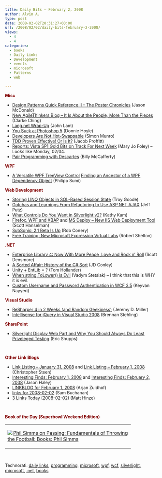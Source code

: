 ```yaml
---
title: Daily Bits – February 2, 2008
author: Alvin A.
type: post
date: 2008-02-02T20:31:27+00:00
url: /2008/02/02/daily-bits-february-2-2008/
views:
  - 4
  - 4
categories:
  - books
  - Daily Links
  - Development
  - events
  - microsoft
  - Patterns
  - web

---
```

**<font color="#800000">Misc</font>**

  * <a href="http://www.mcdonaldland.info/2008/01/31/design-patterns-quick-reference-ii-the-poster-chronicles/" target="_blank">Design Patterns Quick Reference II &#8211; The Poster Chronicles</a> (Jason McDonald)
  * <a href="http://www.clarkeching.com/2008/01/new-agilethinke.html" target="_blank">New AgileThinkers Blog &#8211; It Is About the People, More Than the Pieces</a> (Clarke Ching)
  * <a href="http://www.iunknown.com/2008/02/langnet-wrap-up.html" target="_blank">Lang.net Wrap-Up</a> (John Lam)
  * <a href="http://www.mydamnchannel.com/channel.aspx?episode=384" target="_blank">You Suck at Photoshop 5</a> (Donnie Hoyle)
  * <a href="http://deliveryfocus.net/Developers+Are+Not+Hotswappable.aspx" target="_blank">Developers Are Not Hot-Swappable</a> (Simon Munro)
  * <a href="http://scruffylookingcatherder.com/archive/2008/01/22/tdd-proven-effective-or-is-it.aspx" target="_blank">TDD Proven Effective! Or Is It?</a> (Jacob Proffitt)
  * <a href="http://blogs.zdnet.com/microsoft/?p=1146" target="_blank">Reports: Vista SP1 Gold Bits on Track For Next Week</a> (Mary Jo Foley) &#8211; Looks like Monday, 02/04.
  * <a href="http://devlicio.us/blogs/billy_mccafferty/archive/2008/02/02/pair-programming-w-descartes.aspx" target="_blank">Pair Programming with Descartes</a> (Billy McCafferty)

**<font color="#800000">WPF</font>**

  * <a href="http://www.hardcodet.net/2008/01/wpf-treeview" target="_blank">A Versatile WPF TreeView Control</a>&nbsp;<a href="http://www.hardcodet.net/2008/02/find-wpf-parent" target="_blank">Finding an Ancestor of a WPF Dependency Object</a> (Philipp Sumi)

**<font color="#800000">Web Development</font>**

  * <a href="http://www.squaredroot.com/post/2008/01/Storing-LINQ-Objects-in-SQL-Based-Session-State.aspx" target="_blank">Storing LINQ Objects in SQL-Based Session State</a> (Troy Goode)
  * <a href="http://weblogs.asp.net/jeff/archive/2008/01/29/gotchas-and-learnings-from-refactoring-to-use-asp-net-ajax.aspx" target="_blank">Gotchas and Learnings From Refactoring to Use ASP.NET AJAX</a> (Jeff Putz)
  * <a href="http://blogs.msdn.com/kathykam/archive/2008/02/02/what-controls-do-you-want-in-silverlight-v2.aspx" target="_blank">What Controls Do You Want in Silverlight v2?</a> (Kathy Kam)
  * <a href="http://www.hanselman.com/blog/FirefoxWPFAndXBAP.aspx" target="_blank">Firefox, WPF and XBAP</a> and <a href="http://www.hanselman.com/blog/MSDeployNewIISWebDeploymentTool.aspx" target="_blank">MS Deploy &#8211; New IIS Web Deployment Tool</a> (Scott Hanselman)
  * <a href="http://blog.wekeroad.com/2008/02/01/subsonic-21-beta-is-up/" target="_blank">SubSonic: 2.1 Beta Is Up</a> (Rob Conery)
  * <a href="http://blogs.msdn.com/publicsector/archive/2008/02/02/free-training-new-microsoft-expressions-virtual-labs.aspx" target="_blank">Free Training: New Microsoft Expression Virtual Labs</a> (Robert Shelton)

**<font color="#800000">.NET</font>**

  * <a href="http://blogs.msdn.com/scottdensmore/archive/2008/01/31/enterprise-library-4-now-with-more-peace-love-and-rock-n-roll.aspx" target="_blank">Enterprise Library 4: Now With More Peace, Love and Rock n&#8217; Roll</a> (Scott Densmore)
  * <a href="http://jdconley.com/blog/archive/2008/01/30/a-sorted-affair-history-of-the-c-sort.aspx" target="_blank">A Sorted Affair: History of the C# Sort</a> (JD Conley)
  * <a href="http://blogs.msdn.com/tomholl/archive/2008/02/02/unity-entlib.aspx" target="_blank">Unity + EntLib = ?</a> (Tom Hollander)
  * <a href="http://vadmyst.blogspot.com/2008/02/when-stringtolower-is-evil.html" target="_blank">When string.ToLower() is Evil</a> (Vadym Stetsiak) &#8211; I think that this is WHY it is evil.
  * <a href="http://nayyeri.net/blog/custom-username-and-password-authentication-in-wcf-3-5/" target="_blank">Custom Username and Password Authentication in WCF 3.5</a> (Keyvan Nayyeri)

**<font color="#800000">Visual Studio</font>**

  * <a href="http://codebetter.com/blogs/jeremy.miller/archive/2008/02/01/resharper-4-in-2-weeks.aspx" target="_blank">ReSharper 4 in 2 Weeks (and Random Geekiness)</a> (Jeremy D. Miller)
  * <a href="http://brennan.offwhite.net/blog/2008/02/01/intellisense-for-jquery-in-visual-studio-2008/" target="_blank">Intellisense for jQuery in Visual Studio 2008</a> (Brennan Stehling)

**<font color="#800000">SharePoint</font>**

  * <a href="http://www.binarywave.com/blogs/eshupps/Lists/Posts/Post.aspx?List=9c93c708%2De5ce%2D4714%2Dbdea%2D499330361130&ID=96" target="_blank">Silverlight Display Web Part and Why You Should Always Do Least Priveleged Testing</a> (Eric Shupps)

&nbsp;

**<font color="#800000">Other Link Blogs</font>**

  * <a href="http://www.dotnetjunkies.com/WebLog/csteen/archive/2008/02/01/430043.aspx" target="_blank">Link Listing &#8211; January 31, 2008</a> and <a href="http://www.dotnetjunkies.com/WebLog/csteen/archive/2008/02/02/430576.aspx" target="_blank">Link Listing &#8211; February 1, 2008</a> (Christopher Steen)
  * <a href="http://jasonhaley.com/blog/archive/2008/02/01/141144.aspx" target="_blank">Interesting Finds: February 1, 2008</a> and <a href="http://jasonhaley.com/blog/archive/2008/02/02/141148.aspx" target="_blank">Interesting Finds: February 2, 2008</a> (Jason Haley)
  * <a href="http://arjansworld.blogspot.com/2008/02/linkblog-for-february-1-2008.html" target="_blank">LINKBLOG for February 1, 2008</a> (Arjan Zuidhof)
  * <a href="http://afongen.com/blog/2008/02/01/links-for-2008-02-02/" target="_blank">links for 2008-02-02</a> (Sam Buchanan)
  * <a href="http://mhinze.com/3-links-today-2008-02-02/" target="_blank">3 Links Today (2008-02-02)</a> (Matt Hinze)

&nbsp;

**<font color="#800000">Book of the Day (Superbowl Weekend Edition)</font>**

<div class="wlWriterSmartContent" id="scid:7dc1bd33-94bd-46fd-a20b-0131235bcd47:3dd7f9ab-9259-49d1-bccc-589afcaae8ed" style="padding-right: 0px; display: inline; padding-left: 0px; float: none; padding-bottom: 0px; margin: 0px; padding-top: 0px">
  <table cellspacing="0" cellpadding="2" width="400" border="0" unselectable="on">
    <tr>
      <td valign="top" width="400">
        <p>
          <a title="Phil Simms on Passing: Fundamentals of Throwing the Football: Books: Phil Simms" href="http://www.amazon.com/exec/obidos/ASIN/0688161081/alvinashcraft-20"><img data-recalc-dims="1" decoding="async" src="https://i0.wp.com/images.amazon.com/images/P/0688161081.01.MZZZZZZZ.jpg?w=660" border="0" align="left" style="float:left" />Phil Simms on Passing: Fundamentals of Throwing the Football: Books: Phil Simms</a>
        </p>
      </td>
    </tr>
  </table>
</div>

&nbsp;

<div class="wlWriterSmartContent" id="scid:C16BAC14-9A3D-4c50-9394-FBFEF7A93539:478602c3-1e91-4266-a0c8-f4ca273fa299" style="padding-right: 0px; display: inline; padding-left: 0px; padding-bottom: 0px; margin: 0px; padding-top: 0px">
  <!--dotnetkickit-->
</div>

<div class="wlWriterSmartContent" id="scid:d7bf807d-7bb0-458a-811f-90c51817d5c2:2295e257-da4c-4294-b306-4f0c0b87e0f5" style="padding-right: 0px; display: inline; padding-left: 0px; padding-bottom: 0px; margin: 0px; padding-top: 0px">
  <p>
    <span class="TagSite">Technorati:</span> <a href="http://technorati.com/tag/daily+links" rel="tag" class="tag">daily links</a>, <a href="http://technorati.com/tag/programming" rel="tag" class="tag">programming</a>, <a href="http://technorati.com/tag/microsoft" rel="tag" class="tag">microsoft</a>, <a href="http://technorati.com/tag/wpf" rel="tag" class="tag">wpf</a>, <a href="http://technorati.com/tag/wcf" rel="tag" class="tag">wcf</a>, <a href="http://technorati.com/tag/silverlight" rel="tag" class="tag">silverlight</a>, <a href="http://technorati.com/tag/microsoft" rel="tag" class="tag">microsoft</a>, <a href="http://technorati.com/tag/.net" rel="tag" class="tag">.net</a>, <a href="http://technorati.com/tag/books" rel="tag" class="tag">books</a><br /><!-- StartInsertedTags: daily links, programming, microsoft, wpf, wcf, silverlight, microsoft, .net, books :EndInsertedTags -->
  </p>
</div>